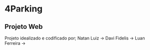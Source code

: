 # 4Parking

## Projeto Web

Projeto idealizado e codificado por;
Natan Luiz ->
Davi Fidelis ->
Luan Ferreira ->
